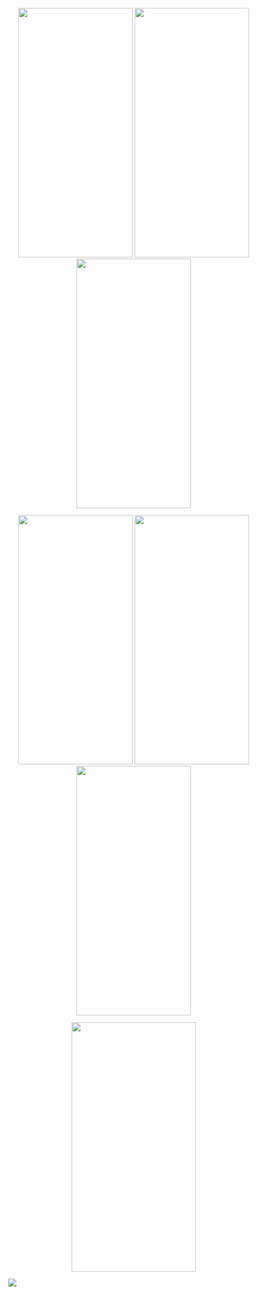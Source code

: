 <p align=center>
<img src="https://user-images.githubusercontent.com/111503264/204070724-724c9cdb-b99c-4c2a-96d5-d7899ad93858.jpg" height=500 width=230>
<img src="https://user-images.githubusercontent.com/111503264/204070729-88a0499b-f0a7-4c84-bd5b-bb4ecf336563.jpg" height=500 width=230>
<img src="https://user-images.githubusercontent.com/111503264/204070291-639efbf2-ba67-4c75-82bd-e005860d2221.jpg" height=500 width=230>
</p>

<p align=center>
<img src="https://user-images.githubusercontent.com/111503264/204070303-47fb7f42-b1e5-466e-b0dd-c53f279a8de9.jpg" height=500 width=230>
<img src="https://user-images.githubusercontent.com/111503264/204070308-874e7212-53a4-41d2-8a88-d27a5c41dbc2.jpg" height=500 width=230>  
<img src="https://user-images.githubusercontent.com/111503264/204081906-0d3073a3-0a31-463b-b671-1264675361ea.jpg" height=500 width=230>   
</p>
  


<p align=center>
<img src="https://user-images.githubusercontent.com/111503264/204082488-dd35bd68-d9a4-437f-af22-2b5a31bf63a9.gif" height=500 width=250>
</p>


<img src="https://user-images.githubusercontent.com/111503264/204070228-d700658a-4d75-4fc7-8d89-4b133fc4345b.png">
